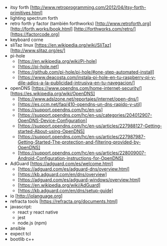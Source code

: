 * itsy forth [http://www.retroprogramming.com/2012/04/itsy-forth-primitives.html]
* lighting spectrum forth
* retro forth y factor (también forthworks) [http://www.retroforth.org] [http://forth.works/book.html] [http://forthworks.com/retro/] [https://factorcode.org]
* keyboard corne
* sliTaz linux [https://en.wikipedia.org/wiki/SliTaz] [http://www.slitaz.org/es/]
* pi-hole
  * [https://en.wikipedia.org/wiki/Pi-hole]
  * [https://pi-hole.net]
  * [https://github.com/pi-hole/pi-hole/#one-step-automated-install]
  * [https://www.deacosta.com/instala-pi-hole-en-tu-raspberry-pi-y-dile-adios-a-la-publicidad-intrusiva-en-tu-navegacion/]
* openDNS [https://www.opendns.com/home-internet-security/] [https://es.wikipedia.org/wiki/OpenDNS]
  * [https://www.adslzone.net/reportajes/internet/open-dns/]
  * [https://es.ccm.net/faq/410-opendns-un-dns-rapido-y-util]
  * [https://support.opendns.com/hc/en-us]
  * [https://support.opendns.com/hc/en-us/categories/204012907-OpenDNS-Device-Configuration]
  * [https://support.opendns.com/hc/en-us/articles/227988127-Getting-started-About-using-OpenDNS]
  * [https://support.opendns.com/hc/en-us/articles/227987987-Getting-Started-The-protection-and-filtering-provided-by-OpenDNS]
  * [https://support.opendns.com/hc/en-us/articles/228009007-Android-Configuration-instructions-for-OpenDNS]
* AdGuard [https://adguard.com/es/welcome.html] 
  * [https://adguard.com/es/adguard-dns/overview.html]
  * [https://kb.adguard.com/en/dns/overview] 
  * [https://adguard.com/es/adguard-windows/overview.html] 
  * [https://en.wikipedia.org/wiki/AdGuard]
  * [https://kb.adguard.com/en/dns/setup-guide]
* io [http://iolanguage.org]
* refracta tools [https://refracta.org/documents.html]
* javascript: 
  * react y react native
  * jest
  * node.js (npm)
* ansible
* expect tcl
* bootlib c++
